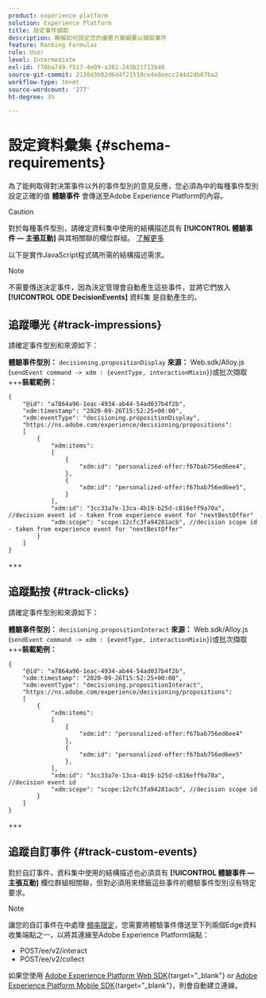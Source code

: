 ```yaml
---
product: experience platform
solution: Experience Platform
title: 設定事件擷取
description: 瞭解如何設定您的優惠方案綱要以擷取事件
feature: Ranking Formulas
role: User
level: Intermediate
exl-id: f70ba749-f517-4e09-a381-243b21713b48
source-git-commit: 2130d3b02d6d4f21518ce4e8eecc244d24b87ba2
workflow-type: tm+mt
source-wordcount: '277'
ht-degree: 3%

---
```


# 設定資料彙集 {#schema-requirements}

為了能夠取得對決策事件以外的事件型別的意見反應，您必須為中的每種事件型別設定正確的值 **體驗事件** 會傳送至Adobe Experience Platform的內容。

>[!CAUTION]
>
>對於每種事件型別，請確定資料集中使用的結構描述具有 **[!UICONTROL 體驗事件 — 主張互動]** 與其相關聯的欄位群組。 [了解更多](create-dataset.md)

以下是實作JavaScript程式碼所需的結構描述需求。

>[!NOTE]
>
>不需要傳送決定事件，因為決定管理會自動產生這些事件，並將它們放入 **[!UICONTROL ODE DecisionEvents]** 資料集<!--to check--> 是自動產生的。

## 追蹤曝光 {#track-impressions}

請確定事件型別和來源如下：

**體驗事件型別：** `decisioning.propositionDisplay`
**來源：** Web.sdk/Alloy.js (`sendEvent command -> xdm : {eventType, interactionMixin}`)或批次擷取
+++**裝載範例：**

```
{
    "@id": "a7864a96-1eac-4934-ab44-54ad037b4f2b",
    "xdm:timestamp": "2020-09-26T15:52:25+00:00",
    "xdm:eventType": "decisioning.propositionDisplay",
    "https://ns.adobe.com/experience/decisioning/propositions":
    [
        {
            "xdm:items":
            [
                {
                    "xdm:id": "personalized-offer:f67bab756ed6ee4",
                },
                {
                    "xdm:id": "personalized-offer:f67bab756ed6ee5",
                }
            ],
            "xdm:id": "3cc33a7e-13ca-4b19-b25d-c816eff9a70a", //decision event id - taken from experience event for "nextBestOffer"
            "xdm:scope": "scope:12cfc3fa94281acb", //decision scope id - taken from experience event for "nextBestOffer"
        }
    ]
}
```

+++

## 追蹤點按 {#track-clicks}

請確定事件型別和來源如下：

**體驗事件型別：** `decisioning.propositionInteract`
**來源：** Web.sdk/Alloy.js (`sendEvent command -> xdm : {eventType, interactionMixin}`)或批次擷取
+++**裝載範例：**

```
{
    "@id": "a7864a96-1eac-4934-ab44-54ad037b4f2b",
    "xdm:timestamp": "2020-09-26T15:52:25+00:00",
    "xdm:eventType": "decisioning.propositionInteract",
    "https://ns.adobe.com/experience/decisioning/propositions":
    [
        {
            "xdm:items":
            [
                {
                    "xdm:id": "personalized-offer:f67bab756ed6ee4"
                },
                {
                    "xdm:id": "personalized-offer:f67bab756ed6ee5"
                },
            ],
            "xdm:id": "3cc33a7e-13ca-4b19-b25d-c816eff9a70a", //decision event id
            "xdm:scope": "scope:12cfc3fa94281acb", //decision scope id
        }
    ]
}
```

+++

## 追蹤自訂事件 {#track-custom-events}

對於自訂事件，資料集中使用的結構描述也必須具有 **[!UICONTROL 體驗事件 — 主張互動]** 欄位群組相關聯，但對必須用來標籤這些事件的體驗事件型別沒有特定要求。

>[!NOTE]
>
>讓您的自訂事件在中處理 [頻率限定](../offer-library/add-constraints.md#capping)，您需要將體驗事件傳送至下列兩個Edge資料收集端點之一，以將其連線至Adobe Experience Platform端點：
>
>* POST/ee/v2/interact
>* POST/ee/v2/collect
>
>如果您使用 [Adobe Experience Platform Web SDK](https://experienceleague.adobe.com/docs/experience-platform/edge/home.html?lang=zh-Hant){target="_blank"} or [Adobe Experience Platform Mobile SDK](https://experienceleague.adobe.com/docs/platform-learn/data-collection/mobile-sdk/overview.html){target="_blank"}，則會自動建立連線。
